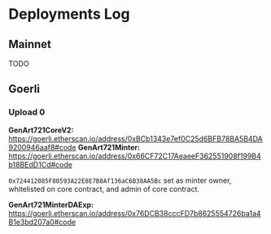 # Deployments Log

## Mainnet

TODO

## Goerli

### Upload 0

**GenArt721CoreV2:** https://goerli.etherscan.io/address/0xBCb1343e7ef0C25d6BFB78BA5B4DA9200946aaf8#code
**GenArt721Minter:** https://goerli.etherscan.io/address/0x66CF72C17AeaeeF362551908f199B4b18BEdD1Cd#code

`0x724412085F80593A22E8E7B8Af136aC6B38AA5Bc` set as minter owner, whitelisted on core contract, and admin of core contract.

**GenArt721MinterDAExp:** https://goerli.etherscan.io/address/0x76DCB38cccFD7b8625554726ba1a4B1e3bd207a0#code